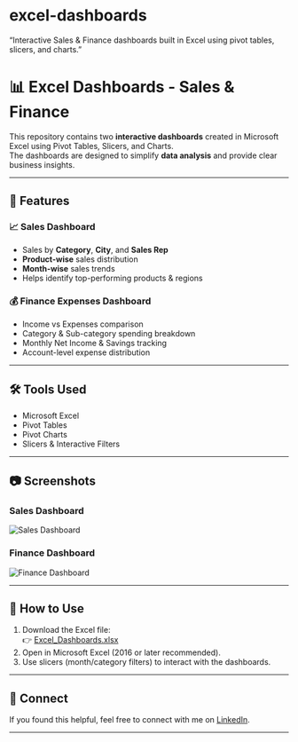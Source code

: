 # excel-dashboards
“Interactive Sales &amp; Finance dashboards built in Excel using pivot tables, slicers, and charts.”

# 📊 Excel Dashboards - Sales & Finance

This repository contains two **interactive dashboards** created in Microsoft Excel using Pivot Tables, Slicers, and Charts.  
The dashboards are designed to simplify **data analysis** and provide clear business insights.  

---

## 🚀 Features

### 📈 Sales Dashboard
- Sales by **Category**, **City**, and **Sales Rep**
- **Product-wise** sales distribution
- **Month-wise** sales trends
- Helps identify top-performing products & regions

### 💰 Finance Expenses Dashboard
- Income vs Expenses comparison
- Category & Sub-category spending breakdown
- Monthly Net Income & Savings tracking
- Account-level expense distribution

---

## 🛠 Tools Used
- Microsoft Excel
- Pivot Tables
- Pivot Charts
- Slicers & Interactive Filters

---

## 📷 Screenshots

### Sales Dashboard
![Sales Dashboard](Sales_Dashboard.png)

### Finance Dashboard
![Finance Dashboard](Finance_Dashboard.png)

---

## 📂 How to Use
1. Download the Excel file:  
   👉 [Excel_Dashboards.xlsx](./Excel_Dashboards.xlsx)
2. Open in Microsoft Excel (2016 or later recommended).
3. Use slicers (month/category filters) to interact with the dashboards.

---

## 🔗 Connect
If you found this helpful, feel free to connect with me on [LinkedIn](https://www.linkedin.com/in/serina-priyadarshini-barik-s-926921256).

---

